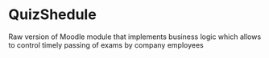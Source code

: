 # QuizShedule
Raw version of Moodle module that implements business logic which allows to control timely passing of exams by company employees

